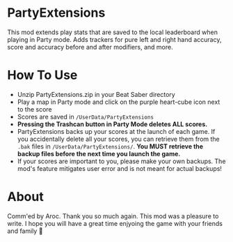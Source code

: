 # PartyExtensions
This mod extends play stats that are saved to the local leaderboard when playing in Party mode. Adds trackers for pure left and right hand accuracy, score and accuracy before and after modifiers, and more.

# How To Use
- Unzip PartyExtensions.zip in your Beat Saber directory
- Play a map in Party mode and click on the purple heart-cube icon next to the score
- Scores are saved in `/UserData/PartyExtensions`
- **Pressing the Trashcan button in Party Mode deletes ALL scores.**
- PartyExtensions backs up your scores at the launch of each game. If you accidentally delete all your scores, you can retrieve them from the `.bak` files in `/UserData/PartyExtensions/`. **You MUST retrieve the backup files before the next time you launch the game.**
- If your scores are important to you, please make your own backups. The mod's feature mitigates user error and is not meant for actual backups!

# About
Comm'ed by Aroc. Thank you so much again. This mod was a pleasure to write. I hope you will have a great time enjyoing the game with your friends and family 💖
